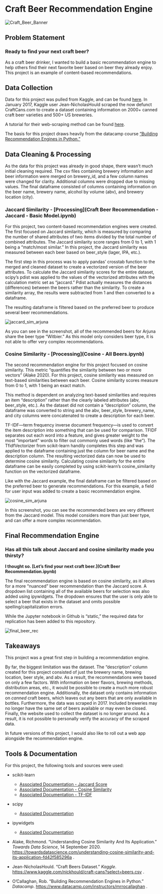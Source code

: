# Craft Beer Recommendation Engine
![Craft_Beer_Banner](Craft_Beer_Banner.png)

## **Problem Statement**
### Ready to find your next craft beer? 

As a craft beer drinker, I wanted to build a basic recommendation engine to help others find their next favorite beer based on beer they already enjoy. This project is an example of content-based recommendations. 

## **Data Collection**
Data for this project was pulled from Kaggle, and can be found [here](https://www.kaggle.com/nickhould/craft-cans?select=beers.csv). In January 2017, Kaggle user Jean-NicholasHould scraped the now defunct CraftCans.com to create a dataset containing information on 2000+ canned craft beer varieties and 500+ US breweries. 

A tutorial for their web-scraping method can be found [here](http://www.jeannicholashould.com/python-web-scraping-tutorial-for-craft-beers.html).

The basis for this project draws heavily from the datacamp course [“Building Recommendation Engines in Python.”](https://www.datacamp.com/instructors/mrrocallaghan)

## **Data Cleaning & Processing**
As the data for this project was already in good shape, there wasn’t much initial cleaning required. The csv files containing brewery information and beer information were merged on brewery_id, and a few column names were changed for clarity. Additional columns were dropped due to missing values. The final dataframe consisted of columns containing information on the beer name, brewery name, alcohol by volume (abv), and brewery location (city).

### Jaccard Similarity - [Processing](Craft Beer Recommendation - Jaccard - Basic Model.ipynb)
For this project, two content-based recommendation engines were created. The first focused on Jaccard similarity, which is measured by comparing the number of shared attributes of two items divided by the total number of combined attributes. The Jaccard similarity score ranges from 0 to 1, with 1 being a “match/most similar.”  In this project, the Jaccard similarity was measured between each beer based on beer_style (lager, IPA, etc.). 

The first step in this process was to apply pandas’ crosstab function to the merged and cleaned dataset to create a vectorized version of the beer attributes. To calculate the Jaccard similarity scores for the entire dataset, scipy’s pdist was applied to the values of the vectorized attributes with the calculation metric set as “jaccard.” Pdist actually measures the distances (differences) between the beers rather than the similarity. To create a similarity array, the results were subtracted from 1 and then converted to a dataframe. 

The resulting dataframe is filtered based on the preferred beer to produce several beer recommendations.

![jaccard_sim_arjuna](jaccard_sim_arjuna.png)

As you can see in the screenshot, all of the recommended beers for Arjuna share the beer type “Witbier.” As this model only considers beer type, it is not able to offer very complex recommendations. 


### Cosine Similarity - [Processing](Cosine - All Beers.ipynb)
The second recommendation engine for this project focused on cosine similarity. This metric “quantifies the similarity between two or more vectors” (Alake 2020). For this project, cosine similarity was measured on text-based similarities between each beer. Cosine similarity scores measure from 0 to 1, with 1 being an exact match. 

This method is dependent on analyzing text-based similarities and requires an item “description” rather than the clearly labeled attributes (abv, beer_style, etc.). As the dataset did not contain a “description” column, the dataframe was converted to string and the abv, beer_style, brewery_name, and city columns were concatenated to create a description for each beer.

TF-IDF—term frequency inverse document frequency—is used to convert the item description into something that can be used for comparison. TFIDF separates out each word into a feature, and gives greater weight to the most “important” words to filter out commonly used words (like “the”). The TfidfVectorizer from scikit-learn handily completes this step and was applied to the dataframe containing just the column for beer name and the description column. The resulting vectorized data can now be used to determine cosine similarity.  Calculating cosine similarity for the entire dataframe can be easily completed by using scikit-learn’s cosine_similarity function on the vectorized dataframe. 

Like with the Jaccard example, the final dataframe can be filtered based on the preferred beer to generate recommendations. For this example, a field for user input was added to create a basic recommendation engine.

![cosine_sim_arjuna](cosine_sim_arjuna.png)

In this screenshot, you can see the recommended beers are very different from the Jaccard model. This model considers more than just beer type, and can offer a more complex recommendation.


## **Final Recommendation Engine**

### Has all this talk about Jaccard and cosine similarity made you thirsty?
**I thought so. [Let’s find your next craft beer.](Craft Beer Recommendation.ipynb)**

The final recommendation engine is based on cosine similarity, as it allows for a more “nuanced” beer recommendation than the Jaccard score. A dropdown list containing all of the available beers for selection was also added using ipywidgets. The dropdown ensures that the user is only able to select a beer that exists in the dataset and omits possible spelling/capitalization errors.

While the Jupyter notebook in Github is “static,” the required data for replication has been added to this repository. 

![final_beer_rec](final_beer_rec.png)

## **Takeaways**
This project was a great first step in building a recommendation engine. 

By far, the biggest limitation was the dataset. The “description” column created for this project consisted of just the brewery name, brewing location, beer style, and abv. As a result, the recommendations were based on only a few factors. With information on beer flavors, brewing methods, distribution areas, etc., it would be possible to create a much more robust recommendation engine. Additionally, the dataset only contains information on _canned_ craft beers, which leaves out any beers that are only available in bottles. Furthermore, the data was scraped in 2017. Included breweries may no longer have the same set of beers available or may even be closed. Finally, the website used to collect the dataset is no longer around. As a result, it is not possible to personally verify the accuracy of the scraped data.

In future versions of this project, I would also like to roll out a web app alongside the recommendation engine. 

## **Tools & Documentation**
 For this project, the following tools and sources were used:
 - scikit-learn
   - [Associated Documentation - Jaccard Score](https://scikit-learn.org/stable/modules/generated/sklearn.metrics.jaccard_score.html)
   - [Associated Documentation - Cosine Similarity](https://scikit-learn.org/stable/modules/generated/sklearn.metrics.pairwise.cosine_similarity.html)
   - [Associated Documentation - TF-IDF](https://scikit-learn.org/stable/modules/generated/sklearn.feature_extraction.text.TfidfVectorizer.html)
 - scipy
   - [Associated Documentation](https://docs.scipy.org/doc/scipy/reference/spatial.html)
 - ipywidgets
   - [Associated Documentation](https://ipywidgets.readthedocs.io/en/stable/user_guide.html)
 - Alake, Richmond. “Understanding Cosine Similarity And Its Application.” _Towards Data Science_, 14 September 2020. https://towardsdatascience.com/understanding-cosine-similarity-and-its-application-fd42f585296a .
 
 - Jean-NicholasHould. “Craft Beers Dataset.” _Kaggle_. https://www.kaggle.com/nickhould/craft-cans?select=beers.csv .
 
 - O’Callaghan, Rob. “Building Recommendation Engines in Python.” _Datacamp_. https://www.datacamp.com/instructors/mrrocallaghan .

